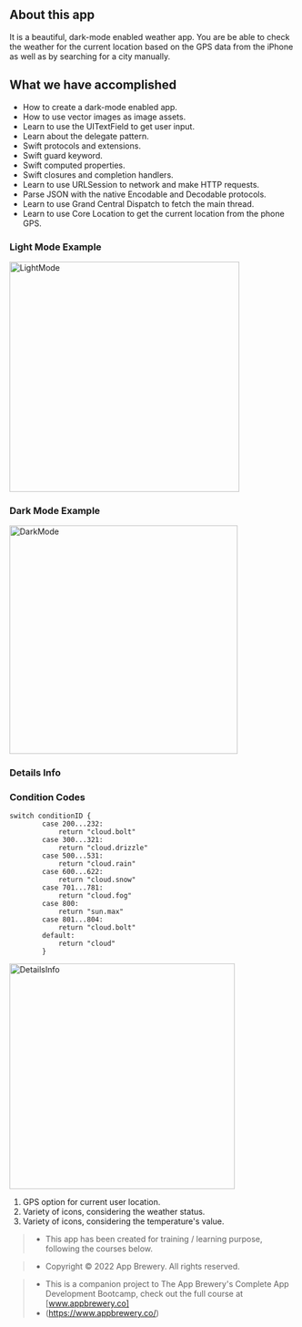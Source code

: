 ## About this app

It is a beautiful, dark-mode enabled weather app. You are be able to check the weather for the current location based on the GPS data from the iPhone as well as by searching for a city manually. 

## What we have accomplished

* How to create a dark-mode enabled app.
* How to use vector images as image assets.
* Learn to use the UITextField to get user input. 
* Learn about the delegate pattern.
* Swift protocols and extensions. 
* Swift guard keyword. 
* Swift computed properties.
* Swift closures and completion handlers.
* Learn to use URLSession to network and make HTTP requests.
* Parse JSON with the native Encodable and Decodable protocols. 
* Learn to use Grand Central Dispatch to fetch the main thread.
* Learn to use Core Location to get the current location from the phone GPS. 


### Light Mode Example

<img width="404" alt="LightMode" src="https://user-images.githubusercontent.com/32853291/199283388-fe18bf35-275c-4c4f-a763-e2e093d16b29.png">


### Dark Mode Example

<img width="401" alt="DarkMode" src="https://user-images.githubusercontent.com/32853291/199283363-d73dd2fd-1fbf-407f-9e27-c568e3d77e08.png">

### Details Info

### Condition Codes
```
switch conditionID {
        case 200...232:
            return "cloud.bolt"
        case 300...321:
            return "cloud.drizzle"
        case 500...531:
            return "cloud.rain"
        case 600...622:
            return "cloud.snow"
        case 701...781:
            return "cloud.fog"
        case 800:
            return "sun.max"
        case 801...804:
            return "cloud.bolt"
        default:
            return "cloud"
        }
```

<img width="396" alt="DetailsInfo" src="https://user-images.githubusercontent.com/32853291/199284918-cb2f6423-4a9a-4fdc-b0bd-e60332d66483.png">

1) GPS option for current user location.
2) Variety of icons, considering the weather status.
3) Variety of icons, considering the temperature's value.





>* This app has been created for training / learning purpose, following the courses below.

>* Copyright © 2022 App Brewery. All rights reserved.

>* This is a companion project to The App Brewery's Complete App Development Bootcamp, check out the full course at [www.appbrewery.co]
>* (https://www.appbrewery.co/)
